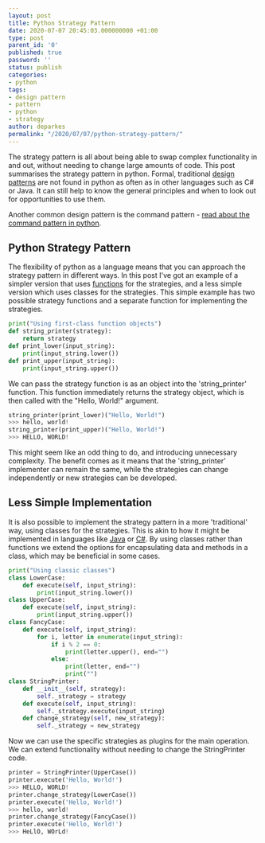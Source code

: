 ```yaml
---
layout: post
title: Python Strategy Pattern
date: 2020-07-07 20:45:03.000000000 +01:00
type: post
parent_id: '0'
published: true
password: ''
status: publish
categories:
- python
tags:
- design pattern
- pattern
- python
- strategy
author: deparkes
permalink: "/2020/07/07/python-strategy-pattern/"
---
```

The strategy pattern is all about being able to swap complex functionality in and out, without needing to change large amounts of code. This post summarises the strategy pattern in python. Formal, traditional <a href="https://www.toptal.com/python/python-design-patterns">design patterns</a> are not found in python as often as in other languages such as C# or Java. It can still help to know the general principles and when to look out for opportunities to use them.

Another common design pattern is the command pattern - <a href="{{site.baseurl}}/2020/06/21/command-pattern/">read about the command pattern in python</a>.
<h2>Python Strategy Pattern</h2>
The flexibility of python as a language means that you can approach the strategy pattern in different ways. In this post I've got an example of a simpler version that uses <a href="https://dbader.org/blog/python-first-class-functions">functions</a> for the strategies, and a less simple version which uses classes for the strategies.
This simple example has two possible strategy functions and a separate function for implementing the strategies.

```python
print("Using first-class function objects")
def string_printer(strategy):
    return strategy
def print_lower(input_string):
    print(input_string.lower())
def print_upper(input_string):
    print(input_string.upper())
```

We can pass the strategy function is as an object into the 'string_printer' function. This function immediately returns the strategy object, which is then called with the "Hello, World!" argument.

```python
string_printer(print_lower)("Hello, World!")
>>> hello, world!
string_printer(print_upper)("Hello, World!")
>>> HELLO, WORLD!
```

This might seem like an odd thing to do, and introducing unnecessary complexity. The benefit comes as it means that the 'string_printer' implementer can remain the same, while the strategies can change independently or new strategies can be developed.
<h2>Less Simple Implementation</h2>
It is also possible to implement the strategy pattern in a more 'traditional' way, using classes for the strategies. This is akin to how it might be implemented in languages like <a href="https://refactoring.guru/design-patterns/strategy/java/example">Java</a> or <a href="https://refactoring.guru/design-patterns/strategy/csharp/example">C#</a>.
By using classes rather than functions we extend the options for encapsulating data and methods in a class, which may be beneficial in some cases.

```python
print("Using classic classes")
class LowerCase:
    def execute(self, input_string):
        print(input_string.lower())
class UpperCase:
    def execute(self, input_string):
        print(input_string.upper())
class FancyCase:
    def execute(self, input_string):
        for i, letter in enumerate(input_string):
            if i % 2 == 0:
                print(letter.upper(), end="")
            else:
                print(letter, end="")
                print("")
class StringPrinter:
    def __init__(self, strategy):
        self._strategy = strategy
    def execute(self, input_string):
        self._strategy.execute(input_string)
    def change_strategy(self, new_strategy):
        self._strategy = new_strategy
```

Now we can use the specific strategies as plugins for the main operation. We can extend functionality without needing to change the StringPrinter code.

```python
printer = StringPrinter(UpperCase())
printer.execute('Hello, World!')
>>> HELLO, WORLD!
printer.change_strategy(LowerCase())
printer.execute('Hello, World!')
>>> hello, world!
printer.change_strategy(FancyCase())
printer.execute('Hello, World!')
>>> HeLlO, WOrLd!
```

